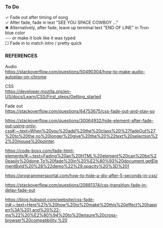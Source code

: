 ### To Do

✓ Fade out after timing of song  
✓ After fade, fade in text "SEE YOU SPACE COWBOY ..."  
✖ Alternatively, after fade, leave up terminal text "END OF LINE" in Tron blue color  
--- *or* make it look like it was typed  
☐ Fade *in* to match intro / pretty quick

### REFERENCES

Audio  
https://stackoverflow.com/questions/50490304/how-to-make-audio-autoplay-on-chrome

CSS  
https://developer.mozilla.org/en-US/docs/Learn/CSS/First_steps/Getting_started

Fade out  
https://stackoverflow.com/questions/64753675/css-fade-out-and-stay-so

https://stackoverflow.com/questions/30064932/hide-element-after-fade-out-using-only-css#:~:text=When%20you%20add%20the%20class%20%27fadeOut%27%20to%20the,no%20longer%20give%20the%20%22text%20selection%22%20mouse%20pointer.

https://code-boxx.com/fade-html-elements/#:~:text=Fading%20an%20HTML%20element%20can%20be%20easily%20done,To%20fade%20in%20%E2%80%93%20document.getElementById%20%28%22demo%22%29.opacity%20%3D%201

https://programmersportal.com/how-to-hide-a-div-after-5-seconds-in-css/

https://stackoverflow.com/questions/20881374/css-transition-fade-in-delay-fade-out

https://blog.hubspot.com/website/css-fade-in#:~:text=Here%27s%20how%20to%20make%20this%20effect%20happen%3A%201,and%20%22-ms%22%20%E2%80%94%20to%20ensure%20cross-browser%20compatibility.%20

